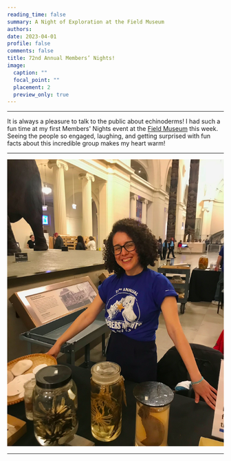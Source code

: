 ```yaml
--- 
reading_time: false
summary: A Night of Exploration at the Field Museum
authors:
date: 2023-04-01
profile: false
comments: false
title: 72nd Annual Members’ Nights! 
image:
  caption: ""
  focal_point: ""
  placement: 2
  preview_only: true
---
```

---
It is always a pleasure to talk to the public about echinoderms! I had such a fun time at my first Members' Nights event at the [Field Museum](https://www.fieldmuseum.org/) this week. Seeing the people so engaged, laughing, 
and getting surprised with fun facts about this incredible group makes my heart warm!

---
![member](https://raw.githubusercontent.com/rosanafcunha/website_rosanafcunha/master/content/post/membernght/featured.png "member")

---

